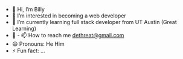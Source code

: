 - 👋 Hi, I’m Billy
- 👀 I’m interested in becoming a web developer
- 🌱 I’m currently learning full stack developer from UT Austin (Great Learning)
- 💞️ - 📫 How to reach me dethreat@gmail.com
- 😄 Pronouns: He Him
- ⚡ Fun fact: ...

<!---
zaldighar/zaldighar is a ✨ special ✨ repository because its `README.md` (this file) appears on your GitHub profile.
You can click the Preview link to take a look at your changes.
--->
